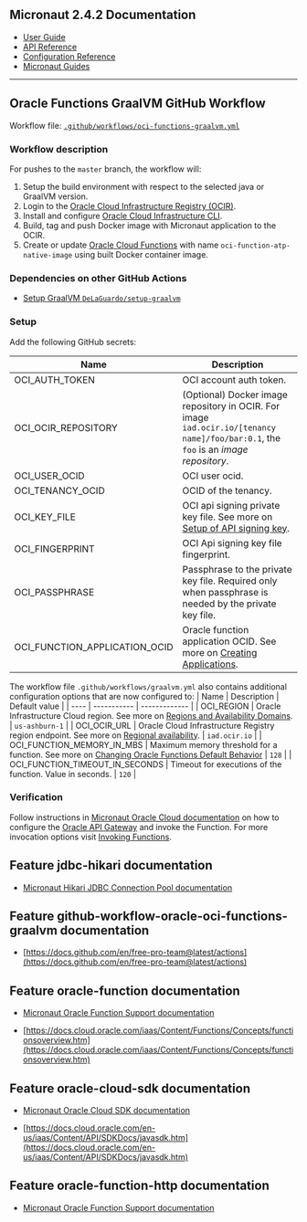 ## Micronaut 2.4.2 Documentation

- [User Guide](https://docs.micronaut.io/2.4.2/guide/index.html)
- [API Reference](https://docs.micronaut.io/2.4.2/api/index.html)
- [Configuration Reference](https://docs.micronaut.io/2.4.2/guide/configurationreference.html)
- [Micronaut Guides](https://guides.micronaut.io/index.html)
---

## Oracle Functions GraalVM GitHub Workflow

Workflow file: [`.github/workflows/oci-functions-graalvm.yml`](.github/workflows/oci-functions-graalvm.yml)

### Workflow description
For pushes to the `master` branch, the workflow will:
1. Setup the build environment with respect to the selected java or GraalVM version.
2. Login to the [Oracle Cloud Infrastructure Registry (OCIR)](https://docs.cloud.oracle.com/en-us/iaas/Content/Registry/Concepts/registryoverview.htm).
3. Install and configure [Oracle Cloud Infrastructure CLI](https://docs.cloud.oracle.com/en-us/iaas/Content/API/Concepts/cliconcepts.htm).
4. Build, tag and push Docker image with Micronaut application to the OCIR.
5. Create or update [Oracle Cloud Functions](https://docs.cloud.oracle.com/en-us/iaas/Content/Functions/Concepts/functionsoverview.htm) with name `oci-function-atp-native-image` using built Docker container image.

### Dependencies on other GitHub Actions
- [Setup GraalVM `DeLaGuardo/setup-graalvm`](https://github.com/DeLaGuardo/setup-graalvm)

### Setup
Add the following GitHub secrets:

| Name | Description |
| ---- | ----------- |
| OCI_AUTH_TOKEN | OCI account auth token. |
| OCI_OCIR_REPOSITORY | (Optional) Docker image repository in OCIR. For image `iad.ocir.io/[tenancy name]/foo/bar:0.1`, the `foo` is an _image repository_. |
| OCI_USER_OCID | OCI user ocid. |
| OCI_TENANCY_OCID | OCID of the tenancy. |
| OCI_KEY_FILE | OCI api signing private key file. See more on [Setup of API signing key](https://docs.cloud.oracle.com/en-us/iaas/Content/Functions/Tasks/functionssetupapikey.htm). |
| OCI_FINGERPRINT | OCI Api signing key file fingerprint. |
| OCI_PASSPHRASE | Passphrase to the private key file. Required only when passphrase is needed by the private key file. |
| OCI_FUNCTION_APPLICATION_OCID | Oracle function application OCID. See more on [Creating Applications](https://docs.cloud.oracle.com/en-us/iaas/Content/Functions/Tasks/functionscreatingapps.htm). |

The workflow file `.github/workflows/graalvm.yml` also contains additional configuration options that are now configured to:
| Name | Description | Default value |
| ---- | ----------- | ------------- |
| OCI_REGION | Oracle Infrastructure Cloud region. See more on [Regions and Availability Domains](https://docs.cloud.oracle.com/en-us/iaas/Content/General/Concepts/regions.htm).  | `us-ashburn-1` |
| OCI_OCIR_URL | Oracle Cloud Infrastructure Registry region endpoint. See more on [Regional availability](https://docs.cloud.oracle.com/en-us/iaas/Content/Registry/Concepts/registryprerequisites.htm#regional-availability). | `iad.ocir.io` |
| OCI_FUNCTION_MEMORY_IN_MBS | Maximum memory threshold for a function. See more on [Changing Oracle Functions Default Behavior](https://docs.cloud.oracle.com/en-us/iaas/Content/Functions/Tasks/functionscustomizing.htm) | `128` |
| OCI_FUNCTION_TIMEOUT_IN_SECONDS | Timeout for executions of the function. Value in seconds. | `120` |

### Verification
Follow instructions in [Micronaut Oracle Cloud documentation](https://micronaut-projects.github.io/micronaut-oracle-cloud/latest/guide/#httpFunctions) on how to configure the [Oracle API Gateway](https://docs.cloud.oracle.com/en-us/iaas/Content/APIGateway/Concepts/apigatewayoverview.htm) and invoke the Function.
For more invocation options visit [Invoking Functions](https://docs.cloud.oracle.com/en-us/iaas/Content/Functions/Tasks/functionsinvokingfunctions.htm).

## Feature jdbc-hikari documentation

- [Micronaut Hikari JDBC Connection Pool documentation](https://micronaut-projects.github.io/micronaut-sql/latest/guide/index.html#jdbc)

## Feature github-workflow-oracle-oci-functions-graalvm documentation

- [https://docs.github.com/en/free-pro-team@latest/actions](https://docs.github.com/en/free-pro-team@latest/actions)

## Feature oracle-function documentation

- [Micronaut Oracle Function Support documentation](https://micronaut-projects.github.io/micronaut-oracle-cloud/latest/guide/#functions)

- [https://docs.cloud.oracle.com/iaas/Content/Functions/Concepts/functionsoverview.htm](https://docs.cloud.oracle.com/iaas/Content/Functions/Concepts/functionsoverview.htm)

## Feature oracle-cloud-sdk documentation

- [Micronaut Oracle Cloud SDK documentation](https://micronaut-projects.github.io/micronaut-oracle-cloud/latest/guide/)

- [https://docs.cloud.oracle.com/en-us/iaas/Content/API/SDKDocs/javasdk.htm](https://docs.cloud.oracle.com/en-us/iaas/Content/API/SDKDocs/javasdk.htm)

## Feature oracle-function-http documentation

- [Micronaut Oracle Function Support documentation](https://micronaut-projects.github.io/micronaut-oracle-cloud/latest/guide/#httpFunctions)

